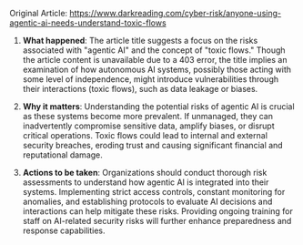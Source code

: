 Original Article: https://www.darkreading.com/cyber-risk/anyone-using-agentic-ai-needs-understand-toxic-flows

1) **What happened**: The article title suggests a focus on the risks associated with "agentic AI" and the concept of "toxic flows." Though the article content is unavailable due to a 403 error, the title implies an examination of how autonomous AI systems, possibly those acting with some level of independence, might introduce vulnerabilities through their interactions (toxic flows), such as data leakage or biases.

2) **Why it matters**: Understanding the potential risks of agentic AI is crucial as these systems become more prevalent. If unmanaged, they can inadvertently compromise sensitive data, amplify biases, or disrupt critical operations. Toxic flows could lead to internal and external security breaches, eroding trust and causing significant financial and reputational damage.

3) **Actions to be taken**: Organizations should conduct thorough risk assessments to understand how agentic AI is integrated into their systems. Implementing strict access controls, constant monitoring for anomalies, and establishing protocols to evaluate AI decisions and interactions can help mitigate these risks. Providing ongoing training for staff on AI-related security risks will further enhance preparedness and response capabilities.
